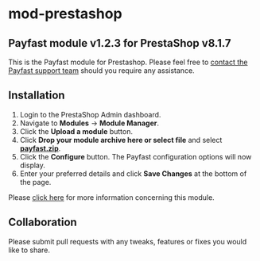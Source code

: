 # mod-prestashop

## Payfast module v1.2.3 for PrestaShop v8.1.7

This is the Payfast module for Prestashop. Please feel free
to [contact the Payfast support team](https://payfast.io/contact/) should you require any assistance.

## Installation

1. Login to the PrestaShop Admin dashboard.
2. Navigate to **Modules** -> **Module Manager**.
3. Click the **Upload a module** button.
4. Click **Drop your module archive here or select file** and select 
   **[payfast.zip](https://github.com/Payfast/mod-prestashop/releases/download/v1.2.3/payfast.zip)**.
5. Click the **Configure** button. The Payfast configuration options will now display.
6. Enter your preferred details and click **Save Changes** at the bottom of the page.

Please [click here](https://payfast.io/integration/plugins/prestashop/) for more information concerning this
module.

## Collaboration

Please submit pull requests with any tweaks, features or fixes you would like to share.
